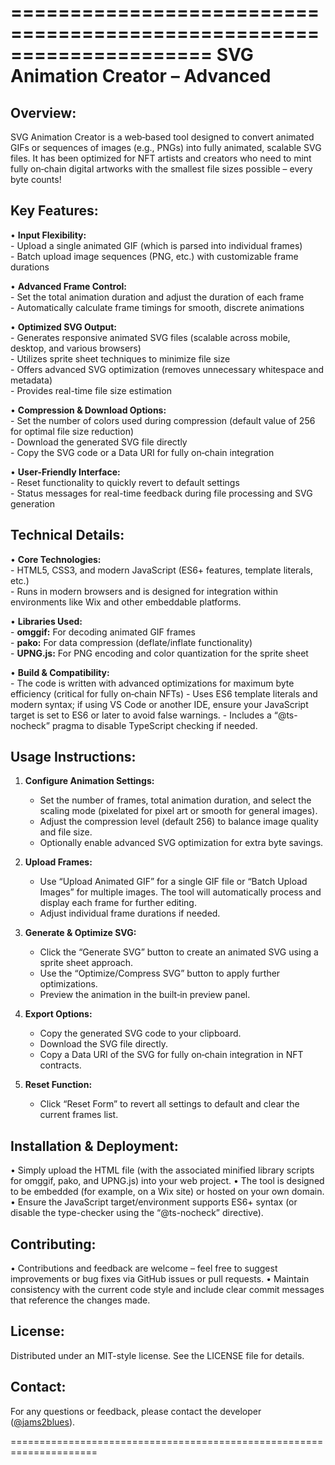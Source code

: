=====================================================================
SVG Animation Creator – Advanced
=====================================================================

Overview:
-----------
SVG Animation Creator is a web‐based tool designed to convert animated GIFs or 
sequences of images (e.g., PNGs) into fully animated, scalable SVG files. It has 
been optimized for NFT artists and creators who need to mint fully on‑chain 
digital artworks with the smallest file sizes possible – every byte counts!

Key Features:
---------------
•   **Input Flexibility:**  
    - Upload a single animated GIF (which is parsed into individual frames)  
    - Batch upload image sequences (PNG, etc.) with customizable frame durations

•   **Advanced Frame Control:**  
    - Set the total animation duration and adjust the duration of each frame  
    - Automatically calculate frame timings for smooth, discrete animations

•   **Optimized SVG Output:**  
    - Generates responsive animated SVG files (scalable across mobile, desktop, 
      and various browsers)  
    - Utilizes sprite sheet techniques to minimize file size  
    - Offers advanced SVG optimization (removes unnecessary whitespace and metadata)  
    - Provides real-time file size estimation

•   **Compression & Download Options:**  
    - Set the number of colors used during compression (default value of 256 for 
      optimal file size reduction)  
    - Download the generated SVG file directly  
    - Copy the SVG code or a Data URI for fully on‑chain integration

•   **User-Friendly Interface:**  
    - Reset functionality to quickly revert to default settings  
    - Status messages for real-time feedback during file processing and SVG generation

Technical Details:
--------------------
•   **Core Technologies:**  
    - HTML5, CSS3, and modern JavaScript (ES6+ features, template literals, etc.)  
    - Runs in modern browsers and is designed for integration within environments 
      like Wix and other embeddable platforms.

•   **Libraries Used:**  
    - **omggif:** For decoding animated GIF frames  
    - **pako:** For data compression (deflate/inflate functionality)  
    - **UPNG.js:** For PNG encoding and color quantization for the sprite sheet

•   **Build & Compatibility:**  
    - The code is written with advanced optimizations for maximum byte efficiency 
      (critical for fully on‑chain NFTs)
    - Uses ES6 template literals and modern syntax; if using VS Code or another 
      IDE, ensure your JavaScript target is set to ES6 or later to avoid false 
      warnings.
    - Includes a “@ts-nocheck” pragma to disable TypeScript checking if needed.

Usage Instructions:
---------------------
1. **Configure Animation Settings:**
   - Set the number of frames, total animation duration, and select the scaling 
     mode (pixelated for pixel art or smooth for general images).
   - Adjust the compression level (default 256) to balance image quality and file size.
   - Optionally enable advanced SVG optimization for extra byte savings.

2. **Upload Frames:**
   - Use “Upload Animated GIF” for a single GIF file or “Batch Upload Images” for 
     multiple images. The tool will automatically process and display each frame 
     for further editing.
   - Adjust individual frame durations if needed.

3. **Generate & Optimize SVG:**
   - Click the “Generate SVG” button to create an animated SVG using a sprite sheet 
     approach.
   - Use the “Optimize/Compress SVG” button to apply further optimizations.
   - Preview the animation in the built‑in preview panel.

4. **Export Options:**
   - Copy the generated SVG code to your clipboard.
   - Download the SVG file directly.
   - Copy a Data URI of the SVG for fully on‑chain integration in NFT contracts.

5. **Reset Function:**
   - Click “Reset Form” to revert all settings to default and clear the current 
     frames list.

Installation & Deployment:
-----------------------------
•   Simply upload the HTML file (with the associated minified library scripts for 
    omggif, pako, and UPNG.js) into your web project.
•   The tool is designed to be embedded (for example, on a Wix site) or hosted on 
    your own domain.
•   Ensure the JavaScript target/environment supports ES6+ syntax (or disable the 
    type-checker using the “@ts-nocheck” directive).

Contributing:
--------------
•   Contributions and feedback are welcome – feel free to suggest improvements or 
    bug fixes via GitHub issues or pull requests.
•   Maintain consistency with the current code style and include clear commit 
    messages that reference the changes made.

License:
---------
Distributed under an MIT-style license. See the LICENSE file for details.

Contact:
---------
For any questions or feedback, please contact the developer ([@jams2blues](https://github.com/jams2blues)).

=====================================================================
